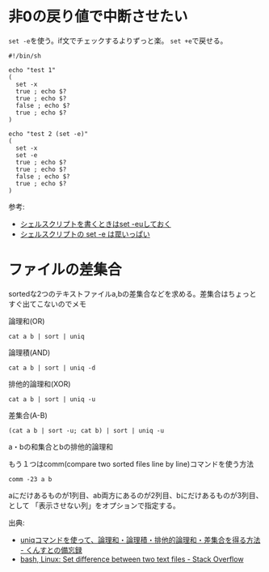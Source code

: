 # 非0の戻り値で中断させたい

`set -e`を使う。if文でチェックするよりずっと楽。
`set +e`で戻せる。

```
#!/bin/sh

echo "test 1"
(
  set -x
  true ; echo $?
  true ; echo $?
  false ; echo $?
  true ; echo $?
)

echo "test 2 (set -e)"
(
  set -x
  set -e
  true ; echo $?
  true ; echo $?
  false ; echo $?
  true ; echo $?
)
```

参考:
* [シェルスクリプトを書くときはset -euしておく](https://qiita.com/youcune/items/fcfb4ad3d7c1edf9dc96)
* [シェルスクリプトの set -e は罠いっぱい](https://togetter.com/li/1104655)


# ファイルの差集合

sortedな2つのテキストファイルa,bの差集合などを求める。差集合はちょっとすぐ出てこないのでメモ


論理和(OR)
```
cat a b | sort | uniq
```

論理積(AND)
```
cat a b | sort | uniq -d
```

排他的論理和(XOR)
```
cat a b | sort | uniq -u
```

差集合(A-B)
```
(cat a b | sort -u; cat b) | sort | uniq -u
```
a・bの和集合とbの排他的論理和

もう１つはcomm(compare two sorted files line by line)コマンドを使う方法
```
comm -23 a b
```
aにだけあるものが1列目、ab両方にあるのが2列目、bにだけあるものが3列目、として
「表示させない列」をオプションで指定する。


出典:
* [uniqコマンドを使って、論理和・論理積・排他的論理和・差集合を得る方法 - くんすとの備忘録](https://kunst1080.hatenablog.com/entry/2015/01/25/011158)
* [bash, Linux: Set difference between two text files - Stack Overflow](https://stackoverflow.com/questions/2509533/bash-linux-set-difference-between-two-text-files)



